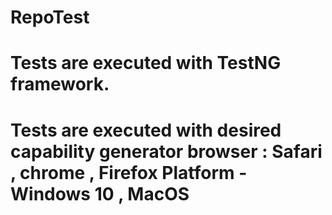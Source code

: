 # RepoTest
# Tests are executed with TestNG framework. 
# Tests are executed with desired capability generator browser : Safari , chrome , Firefox Platform  - Windows 10 , MacOS
